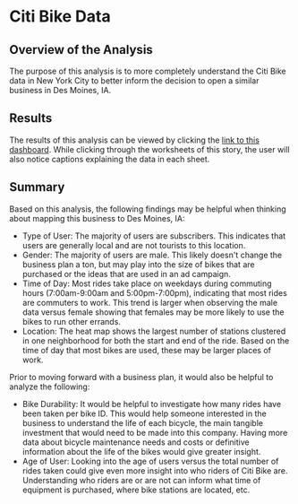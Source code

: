 # Citi Bike Data

## Overview of the Analysis
The purpose of this analysis is to more completely understand the Citi Bike data in New York City to better inform the decision to open a similar business in Des Moines, IA.

## Results 
The results of this analysis can be viewed by clicking the [link to this dashboard](https://public.tableau.com/views/CitiBikeData_16631967377140/CitiBikeData?:language=en-US&:display_count=n&:origin=viz_share_link). While clicking through the worksheets of this story, the user will also notice captions explaining the data in each sheet. 

## Summary
Based on this analysis, the following findings may be helpful when thinking about mapping this business to Des Moines, IA: 
- Type of User: The majority of users are subscribers. This indicates that users are generally local and are not tourists to this location. 
- Gender: The majority of users are male. This likely doesn't change the business plan a ton, but may play into the size of bikes that are purchased or the ideas that are used in an ad campaign.
- Time of Day: Most rides take place on weekdays during commuting hours (7:00am-9:00am and 5:00pm-7:00pm), indicating that most rides are commuters to work. This trend is larger when observing the male data versus female showing that females may be more likely to use the bikes to run other errands. 
- Location: The heat map shows the largest number of stations clustered in one neighborhood for both the start and end of the ride. Based on the time of day that most bikes are used, these may be larger places of work. 

Prior to moving forward with a business plan, it would also be helpful to analyze the following: 
- Bike Durability: It would be helpful to investigate how many rides have been taken per bike ID. This would help someone interested in the business to understand the life of each bicycle, the main tangible investment that would need to be made into this company. Having more data about bicycle maintenance needs and costs or definitive information about the life of the bikes would give greater insight. 
- Age of User: Looking into the age of users versus the total number of rides taken could give even more insight into who riders of Citi Bike are. Understanding who riders are or are not can inform what time of equipment is purchased, where bike stations are located, etc. 
